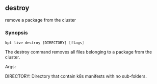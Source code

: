 ## destroy

remove a package from the cluster

### Synopsis

    kpt live destroy [DIRECTORY] [flags]

The destroy command removes all files belonging to a package from
the cluster.

Args:

  DIRECTORY:
    Directory that contain k8s manifests with no sub-folders.
